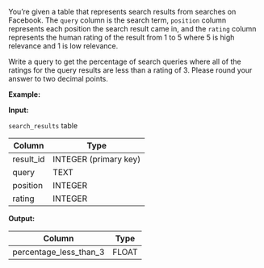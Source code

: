 ﻿
You’re given a table that represents search results from searches on Facebook. The  `query`  column is the search term,  `position`  column represents each position the search result came in, and the  `rating`  column represents the human rating of the result from 1 to 5 where 5 is high relevance and 1 is low relevance.

Write a query to get the percentage of search queries where all of the ratings for the query results are less than a rating of 3. Please round your answer to two decimal points.

**Example:**

**Input:**

`search_results`  table


|  Column   |         Type          |
|-----------|-----------------------|
| result_id | INTEGER (primary key) |
| query     | TEXT                  |
| position  | INTEGER               |
| rating    | INTEGER               |



**Output:**


|         Column         | Type  |
|------------------------|-------|
| percentage_less_than_3 | FLOAT |



